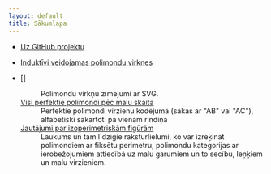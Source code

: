 ```yaml
---
layout: default
title: Sākumlapa
---
```


* [Uz GitHub projektu](https://github.com/kapsitis/polimondi)
* [Induktīvi veidojamas polimondu virknes](inductive_sequences/)
* []

    <dd>Polimondu virkņu zīmējumi ar SVG.</dd>

    <dt><a href="all_polyiamonds/">Visi perfektie polimondi pēc malu skaita</a></dt>
    <dd>Perfektie polimondi virzienu kodējumā (sākas ar "AB" vai "AC"), alfabētiski sakārtoti pa vienam rindiņā</dd>

	<dt><a href="isoperimetric_problems/">Jautājumi par izoperimetriskām figūrām</a></dt>
	<dd>Laukums un tam līdzīgie raksturlielumi, ko var izrēķināt polimondiem ar fiksētu perimetru, 
		polimondu kategorijas ar ierobežojumiem attiecībā uz malu garumiem un to secību, leņķiem 
		un malu virzieniem.
	</dd>
</dl>

</body>
